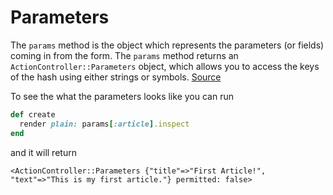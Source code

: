 # Parameters

The `params` method is the object which represents the parameters (or fields) coming in from the form. The `params` method returns an `ActionController::Parameters` object, which allows you to access the keys of the hash using either strings or symbols. [Source](https://guides.rubyonrails.org/getting_started.html#creating-articles)

To see the what the parameters looks like you can run
```ruby
def create
  render plain: params[:article].inspect
end
```

and it will return
```
<ActionController::Parameters {"title"=>"First Article!", "text"=>"This is my first article."} permitted: false>
```